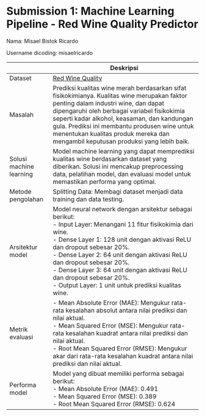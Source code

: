 # Submission 1: Machine Learning Pipeline - Red Wine Quality Predictor
Nama: Misael Bistok Ricardo

Username dicoding: misaelricardo

| | Deskripsi |
| ----------- | ----------- |
| Dataset | [Red Wine Quality](https://www.kaggle.com/datasets/uciml/red-wine-quality-cortez-et-al-2009) |
| Masalah | Prediksi kualitas wine merah berdasarkan sifat fisikokimianya. Kualitas wine merupakan faktor penting dalam industri wine, dan dapat dipengaruhi oleh berbagai variabel fisikokimia seperti kadar alkohol, keasaman, dan kandungan gula. Prediksi ini membantu produsen wine untuk menentukan kualitas produk mereka dan mengambil keputusan produksi yang lebih baik. |
| Solusi machine learning | Model machine learning yang dapat memprediksi kualitas wine berdasarkan dataset yang diberikan. Solusi ini mencakup preprocessing data, pelatihan model, dan evaluasi model untuk memastikan performa yang optimal. |
| Metode pengolahan | Splitting Data: Membagi dataset menjadi data training dan data testing. |
| Arsitektur model | Model neural network dengan arsitektur sebagai berikut: <br> - Input Layer: Menangani 11 fitur fisikokimia dari wine. <br> - Dense Layer 1: 128 unit dengan aktivasi ReLU dan dropout sebesar 20%. <br> - Dense Layer 2: 64 unit dengan aktivasi ReLU dan dropout sebesar 20%. <br> - Dense Layer 3: 64 unit dengan aktivasi ReLU dan dropout sebesar 20%. <br> - Output Layer: 1 unit untuk prediksi kualitas wine. |
| Metrik evaluasi | - Mean Absolute Error (MAE): Mengukur rata-rata kesalahan absolut antara nilai prediksi dan nilai aktual. <br> - Mean Squared Error (MSE): Mengukur rata-rata kesalahan kuadrat antara nilai prediksi dan nilai aktual. <br> - Root Mean Squared Error (RMSE): Mengukur akar dari rata-rata kesalahan kuadrat antara nilai prediksi dan nilai aktual. |
| Performa model | Model yang dibuat memiliki performa sebagai berikut: <br> - Mean Absolute Error (MAE): 0.491 <br> - Mean Squared Error (MSE): 0.389 <br> - Root Mean Squared Error (RMSE): 0.624 |
